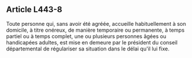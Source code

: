 ## Article L443-8


Toute personne qui, sans avoir été agréée, accueille habituellement à son domicile, à titre onéreux, de
manière temporaire ou permanente, à temps partiel ou à temps complet, une ou plusieurs personnes âgées ou
handicapées adultes, est mise en demeure par le président du conseil départemental de régulariser sa situation
dans le délai qu'il lui fixe.


